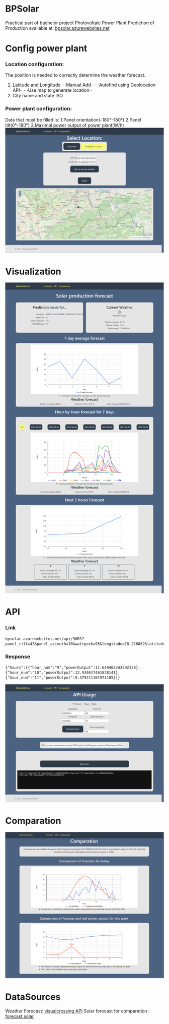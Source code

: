 # BPSolar
Practical part of bachelor project Photovoltaic Power Plant Prediction of Production available at: [bpsolar.azurewebsites.net](https://bpsolar.azurewebsites.net/)
# Config power plant
### Location configuration:
The position is needed to correctly determine the weather forecast.
1. Latitude and Longitude
  ⋅⋅⋅Manual Add⋅⋅
  ⋅⋅⋅Autofind using Geolocation API⋅⋅
  ⋅⋅⋅Use map to generate location⋅⋅
2. City name and state ISO
### Power plant configuration:
Data that must be filled is:
1.Panel orientation(-180°-180°)
2.Panel tilt(0°-180°)
3.Maximal power output of power plant(W/h)
![alt text](https://github.com/Thechopsee/BPSolar/blob/main/img/Location.png?raw=true)
# Visualization
![alt text](https://github.com/Thechopsee/BPSolar/blob/main/img/Visualization.png?raw=true)
# API
### Link 
```
bpsolar.azurewebsites.net/api/3HRS?panel_tilt=45&panel_azimuth=10&wattpeek=95&longitude=18.218062&latitude=49.6380361
```
### Response
```
{"hours":[{"hour_num":"9","powerOutput":11.649465443292128},
{"hour_num":"10","powerOutput":12.934617461828141},
{"hour_num":"11","powerOutput":9.379211101974105}]}
```
![alt text](https://github.com/Thechopsee/BPSolar/blob/main/img/API.png?raw=true)
# Comparation
![alt text](https://github.com/Thechopsee/BPSolar/blob/main/img/comparation.png?raw=true)
# DataSources
Weather Forecast: [visualcrossing API](https://www.visualcrossing.com/)
Solar forecast for comparation : [forecast.solar](https://forecast.solar/)

